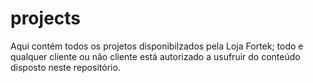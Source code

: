 # projects

Aqui contém todos os projetos disponibilzados pela Loja Fortek;
todo e qualquer cliente ou não cliente está autorizado a usufruir do conteúdo disposto neste repositório.
